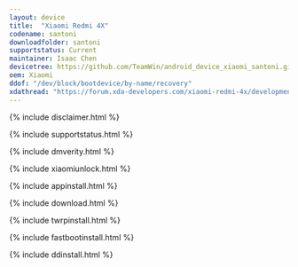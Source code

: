 ```yaml
---
layout: device
title:  "Xiaomi Redmi 4X"
codename: santoni
downloadfolder: santoni
supportstatus: Current
maintainer: Isaac Chen
devicetree: https://github.com/TeamWin/android_device_xiaomi_santoni.git
oem: Xiaomi
ddof: "/dev/block/bootdevice/by-name/recovery"
xdathread: "https://forum.xda-developers.com/xiaomi-redmi-4x/development/recovery-twrp-3-1-1-xiaomi-redmi-4x-t3633049"
---
```


{% include disclaimer.html %}

{% include supportstatus.html %}

{% include dmverity.html %}

{% include xiaomiunlock.html %}

{% include appinstall.html %}

{% include download.html %}

{% include twrpinstall.html %}

{% include fastbootinstall.html %}

{% include ddinstall.html %}
